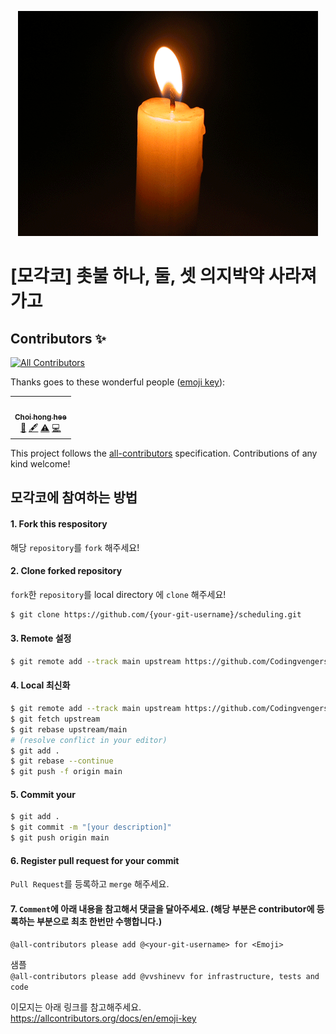 <div align="center">

![](image/candle.gif)

</div>

# [모각코] 촛불 하나, 둘, 셋 의지박약 사라져가고
## Contributors ✨
<!-- ALL-CONTRIBUTORS-BADGE:START - Do not remove or modify this section -->
[![All Contributors](https://img.shields.io/badge/all_contributors-1-orange.svg?style=flat-square)](#contributors-)
<!-- ALL-CONTRIBUTORS-BADGE:END -->

Thanks goes to these wonderful people ([emoji key](https://allcontributors.org/docs/en/emoji-key)):

<!-- ALL-CONTRIBUTORS-LIST:START - Do not remove or modify this section -->
<!-- prettier-ignore-start -->
<!-- markdownlint-disable -->
<table>
  <tr>
    <td align="center"><a href="https://vvshinevv.tistory.com"><img src="https://avatars.githubusercontent.com/u/17119607?v=4?s=100" width="100px;" alt=""/><br /><sub><b>Choi hong hee</b></sub></a><br /><a href="#design-vvshinevv" title="Design">🎨</a> <a href="#content-vvshinevv" title="Content">🖋</a> <a href="https://github.com/Codingvengers/scheduling/commits?author=vvshinevv" title="Tests">⚠️</a> <a href="https://github.com/Codingvengers/scheduling/commits?author=vvshinevv" title="Code">💻</a></td>
  </tr>
</table>

<!-- markdownlint-restore -->
<!-- prettier-ignore-end -->

<!-- ALL-CONTRIBUTORS-LIST:END -->

This project follows the [all-contributors](https://github.com/all-contributors/all-contributors) specification. Contributions of any kind welcome!

## 모각코에 참여하는 방법
#### 1. Fork this respository
해당 `repository`를 `fork` 해주세요!

#### 2. Clone forked repository
`fork`한 `repository`를 local directory 에 `clone` 해주세요!

```bash
$ git clone https://github.com/{your-git-username}/scheduling.git
```

#### 3. Remote 설정
```bash
$ git remote add --track main upstream https://github.com/Codingvengers/scheduling.git
```

#### 4. Local 최신화
```bash
$ git remote add --track main upstream https://github.com/Codingvengers/scheduling.git #(리모트 설정이 되어 있다면 생략 가능)
$ git fetch upstream
$ git rebase upstream/main
# (resolve conflict in your editor)
$ git add .
$ git rebase --continue
$ git push -f origin main
```

#### 5. Commit your
```bash
$ git add .
$ git commit -m "[your description]"
$ git push origin main
```

#### 6. Register pull request for your commit
`Pull Request`를 등록하고 `merge` 해주세요.

#### 7. `Comment`에 아래 내용을 참고해서 댓글을 달아주세요. (해당 부분은 contributor에 등록하는 부분으로 최초 한번만 수행합니다.)
`@all-contributors please add @<your-git-username> for <Emoji>`

샘플 <br/>
`@all-contributors please add @vvshinevv for infrastructure, tests and code`

이모지는 아래 링크를 참고해주세요. <br/>
https://allcontributors.org/docs/en/emoji-key
